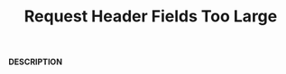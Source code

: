 ﻿---
category: 4xx
code: 431
cover: https://firebasestorage.googleapis.com/v0/b/capy-http.appspot.com/o/Capy431.webp?alt=media
coverAlt: Request Header Fields Too Large
description: Request Header Fields Too Large
pubDate: 2014-06-01
tags:
- 4xx
title: Request Header Fields Too Large
---

__DESCRIPTION__